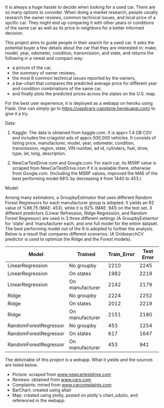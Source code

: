 It is always a huge hassle to decide when looking for a used car. There are so many options to consider. When doing a market research, people usually research the owner reviews, common technical issues, and local price of a spcific car. They might end up comparing it with other years or conditions of the same car as well as its price in neighbors for a better informed decision. 

This project aims to guide people in their search for a used car. It asks the potential buyer a few details about the car that they are interested in: make, model, year, odometer, condition, transmission, and state, and returns the following in a newat and compact way:

  - a picture of the car, 
  - the summary of owner reviews, 
  - the most 6 common technical issues reported by the owners, 
  - a bar-chart that compares the predicted average price for different year and condition combinations of the same car, 
  - and finally plots the predicted prices across the states on the U.S. map. 

For the best user experience, it is deployed as a webapp on heroku using Flask. One can simply go to https://usedcars-capstone.herokuapp.com/ to give it a try. 

Data: 

1) Kaggle: The data is obtained from kaggle.com. It is apprx 1.4 GB CSV and includes the criagslist ads of apprx 500,000 vehicles. It consists of listing price, manufacturer, model, year, odometer, condition, transmission, region, state, VIN number, ad id, cylinders, fuel, drive, type, lat, long, description. 

2) NewCarTestDrive.com and Google.com: For each car, its MSRP value is scraped from NewCarTestDrive.com if it is available there, otherwise from Google.com. (Including the MSRP values, improved the MAE of the best performing model 68% by decreasing it from 1440 to 453.)

Model: 

Among many estimators, a GroupbyEstimator that uses different Random Forest Regressors for each manufacturer group is adopted. It yields an R2 value of %98.75 (MAE: 453), while it is 92% (MAE: 941) on the test set. 3 different predictors (Linear Refression, Ridge Regression, and Random Forest Regressor) are used in 3 three different settings (A GroupbyEstiamtor for 'state' and 'manufacturer each, and one full model for the entire dataset. The best performing model out of the 9 is adopted to further the analysis. Below is a result that compares different scenerios. (A GridsearchCV predictor is used to optimize the Ridge and the Forest models).  


| Model                 |    Trained      | Train_Error | Test Error |
|-----------------------|-----------------|-------------|------------|
| LinearRegression      | No groupby      |    2210     |    2245    |
| LinearRegression      | On states       |    1982     |    2219    |
| LinearRegression      | On manufacturer |    2142     |    2179    |
| Ridge                 | No groupby      |    2224     |    2252    |
| Ridge                 | On states       |    2012     |    2219    |
| Ridge                 | On manufacturer |    2151     |    2180    |
| RandomForestRegressor | No groupby      |     453     |    1254    |
| RandomForestRegressor | On states       |     617     |    1647    |
| RandomForestRegressor | On manufacturer |     453     |     941    |


The delivirable of this project is a webapp. What it yields and the sources are listed below. 

  - Picture: 
      scraped from www.newcartestdrive.com 
  - Reviews:
      obtained from www.cars.com
  - Complaints:
      mined from www.carcomplaints.com
  - BarChart:
      created using altair
  - Map:
      created using plotly, posted on plotly's chart_sdutio, and referenced in the webapp.  
